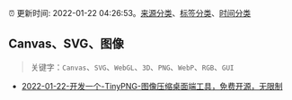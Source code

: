 :alarm_clock: 更新时间: 2022-01-22 04:26:53。[来源分类](../README.md)、[标签分类](../TAGS.md)、[时间分类](../TIMELINE.md)

## Canvas、SVG、图像


> 关键字：`Canvas`、`SVG`、`WebGL`、`3D`、`PNG`、`WebP`、`RGB`、`GUI`



- [2022-01-22-开发一个-TinyPNG-图像压缩桌面端工具，免费开源，无限制](https://www.v2ex.com/t/829856) 
